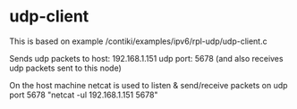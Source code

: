 udp-client
===========

This is based on example /contiki/examples/ipv6/rpl-udp/udp-client.c

Sends udp packets to host: 192.168.1.151 udp port: 5678 (and also receives udp packets sent to this node)


On the host machine netcat is used to listen & send/receive packets on udp port 5678
"netcat -ul 192.168.1.151 5678"


